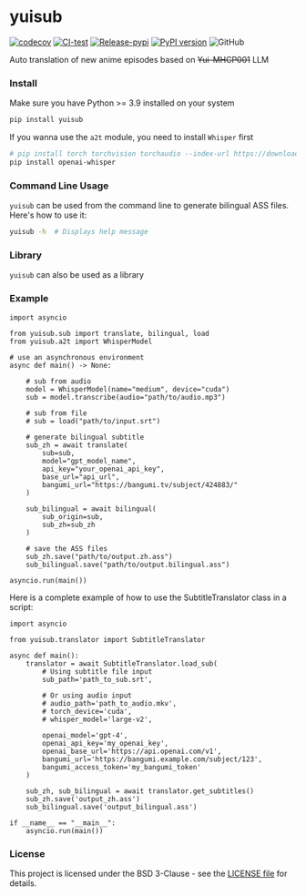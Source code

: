 # yuisub

[![codecov](https://codecov.io/gh/TensoRaws/yuisub/branch/main/graph/badge.svg?token=B2TNKYN4O4)](https://codecov.io/gh/TensoRaws/yuisub)
[![CI-test](https://github.com/TensoRaws/yuisub/actions/workflows/CI-test.yml/badge.svg)](https://github.com/TensoRaws/yuisub/actions/workflows/CI-test.yml)
[![Release-pypi](https://github.com/TensoRaws/yuisub/actions/workflows/Release-pypi.yml/badge.svg)](https://github.com/TensoRaws/yuisub/actions/workflows/Release-pypi.yml)
[![PyPI version](https://badge.fury.io/py/yuisub.svg)](https://badge.fury.io/py/yuisub)
![GitHub](https://img.shields.io/github/license/TensoRaws/yuisub)

Auto translation of new anime episodes based on ~~Yui-MHCP001~~ LLM

### Install

Make sure you have Python >= 3.9 installed on your system

```bash
pip install yuisub
```

If you wanna use the `a2t` module, you need to install `Whisper` first

```bash
# pip install torch torchvision torchaudio --index-url https://download.pytorch.org/whl/cu118
pip install openai-whisper
```

### Command Line Usage

`yuisub` can be used from the command line to generate bilingual ASS files. Here's how to use it:

```bash
yuisub -h  # Displays help message
```

### Library

`yuisub` can also be used as a library

### Example

```python3
import asyncio

from yuisub.sub import translate, bilingual, load
from yuisub.a2t import WhisperModel

# use an asynchronous environment
async def main() -> None:

    # sub from audio
    model = WhisperModel(name="medium", device="cuda")
    sub = model.transcribe(audio="path/to/audio.mp3")

    # sub from file
    # sub = load("path/to/input.srt")

    # generate bilingual subtitle
    sub_zh = await translate(
        sub=sub,
        model="gpt_model_name",
        api_key="your_openai_api_key",
        base_url="api_url",
        bangumi_url="https://bangumi.tv/subject/424883/"
    )

    sub_bilingual = await bilingual(
        sub_origin=sub,
        sub_zh=sub_zh
    )

    # save the ASS files
    sub_zh.save("path/to/output.zh.ass")
    sub_bilingual.save("path/to/output.bilingual.ass")

asyncio.run(main())
```

Here is a complete example of how to use the SubtitleTranslator class in a script:

```python3
import asyncio

from yuisub.translator import SubtitleTranslator

async def main():
    translator = await SubtitleTranslator.load_sub(
        # Using subtitle file input
        sub_path='path_to_sub.srt',

        # Or using audio input
        # audio_path='path_to_audio.mkv',
        # torch_device='cuda',
        # whisper_model='large-v2',

        openai_model='gpt-4',
        openai_api_key='my_openai_key',
        openai_base_url='https://api.openai.com/v1',
        bangumi_url='https://bangumi.example.com/subject/123',
        bangumi_access_token='my_bangumi_token'
    )

    sub_zh, sub_bilingual = await translator.get_subtitles()
    sub_zh.save('output_zh.ass')
    sub_bilingual.save('output_bilingual.ass')

if __name__ == "__main__":
    asyncio.run(main())
```

### License

This project is licensed under the BSD 3-Clause - see
the [LICENSE file](https://github.com/TohruskyDev/yuisub/blob/main/LICENSE) for details.
